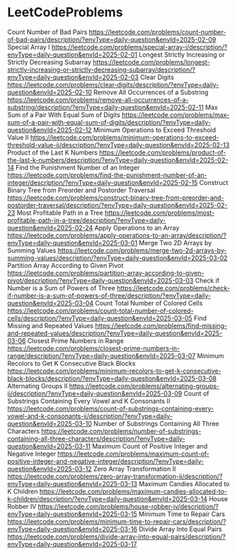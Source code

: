 # LeetCodeProblems
Count Number of Bad Pairs  https://leetcode.com/problems/count-number-of-bad-pairs/description/?envType=daily-question&envId=2025-02-09
Special Array I     https://leetcode.com/problems/special-array-i/description/?envType=daily-question&envId=2025-02-01
Longest Strictly Increasing or Strictly Decreasing Subarray   https://leetcode.com/problems/longest-strictly-increasing-or-strictly-decreasing-subarray/description/?envType=daily-question&envId=2025-02-03
Clear Digits   https://leetcode.com/problems/clear-digits/description/?envType=daily-question&envId=2025-02-10
Remove All Occurrences of a Substring  https://leetcode.com/problems/remove-all-occurrences-of-a-substring/description/?envType=daily-question&envId=2025-02-11
Max Sum of a Pair With Equal Sum of Digits  https://leetcode.com/problems/max-sum-of-a-pair-with-equal-sum-of-digits/description/?envType=daily-question&envId=2025-02-12
Minimum Operations to Exceed Threshold Value II  https://leetcode.com/problems/minimum-operations-to-exceed-threshold-value-ii/description/?envType=daily-question&envId=2025-02-13
Product of the Last K Numbers https://leetcode.com/problems/product-of-the-last-k-numbers/description/?envType=daily-question&envId=2025-02-14 
Find the Punishment Number of an Integer https://leetcode.com/problems/find-the-punishment-number-of-an-integer/description/?envType=daily-question&envId=2025-02-15
Construct Binary Tree from Preorder and Postorder Traversal  https://leetcode.com/problems/construct-binary-tree-from-preorder-and-postorder-traversal/description/?envType=daily-question&envId=2025-02-23
Most Profitable Path in a Tree  https://leetcode.com/problems/most-profitable-path-in-a-tree/description/?envType=daily-question&envId=2025-02-24
Apply Operations to an Array  https://leetcode.com/problems/apply-operations-to-an-array/description/?envType=daily-question&envId=2025-03-01
Merge Two 2D Arrays by Summing Values  https://leetcode.com/problems/merge-two-2d-arrays-by-summing-values/description/?envType=daily-question&envId=2025-03-02
Partition Array According to Given Pivot  https://leetcode.com/problems/partition-array-according-to-given-pivot/description/?envType=daily-question&envId=2025-03-03
Check if Number is a Sum of Powers of Three  https://leetcode.com/problems/check-if-number-is-a-sum-of-powers-of-three/description/?envType=daily-question&envId=2025-03-04
 Count Total Number of Colored Cells  https://leetcode.com/problems/count-total-number-of-colored-cells/description/?envType=daily-question&envId=2025-03-05
 Find Missing and Repeated Values  https://leetcode.com/problems/find-missing-and-repeated-values/description/?envType=daily-question&envId=2025-03-06
Closest Prime Numbers in Range  https://leetcode.com/problems/closest-prime-numbers-in-range/description/?envType=daily-question&envId=2025-03-07
Minimum Recolors to Get K Consecutive Black Blocks  https://leetcode.com/problems/minimum-recolors-to-get-k-consecutive-black-blocks/description/?envType=daily-question&envId=2025-03-08
 Alternating Groups II  https://leetcode.com/problems/alternating-groups-ii/description/?envType=daily-question&envId=2025-03-09
  Count of Substrings Containing Every Vowel and K Consonants II  https://leetcode.com/problems/count-of-substrings-containing-every-vowel-and-k-consonants-ii/description/?envType=daily-question&envId=2025-03-10
  Number of Substrings Containing All Three Characters  https://leetcode.com/problems/number-of-substrings-containing-all-three-characters/description/?envType=daily-question&envId=2025-03-11
  Maximum Count of Positive Integer and Negative Integer  https://leetcode.com/problems/maximum-count-of-positive-integer-and-negative-integer/description/?envType=daily-question&envId=2025-03-12
  Zero Array Transformation II  https://leetcode.com/problems/zero-array-transformation-ii/description/?envType=daily-question&envId=2025-03-13
  Maximum Candies Allocated to K Children  https://leetcode.com/problems/maximum-candies-allocated-to-k-children/description/?envType=daily-question&envId=2025-03-14
  House Robber IV  https://leetcode.com/problems/house-robber-iv/description/?envType=daily-question&envId=2025-03-15
  Minimum Time to Repair Cars  https://leetcode.com/problems/minimum-time-to-repair-cars/description/?envType=daily-question&envId=2025-03-16
  Divide Array Into Equal Pairs  https://leetcode.com/problems/divide-array-into-equal-pairs/description/?envType=daily-question&envId=2025-03-17

